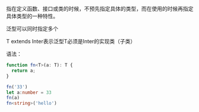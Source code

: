指在定义函数、接口或类的时候，不预先指定具体的类型，而在使用的时候再指定具体类型的一种特性。

泛型可以同时指定多个

T extends Inter表示泛型T必须是Inter的实现类（子类）

语法：

```typescript
function fn<T>(a: T): T {
  return a;
}

fn('33')
let a:number = 33
fn(a)
fn<string>('hello')
```

